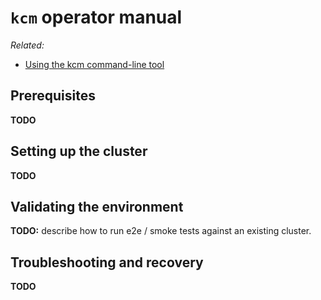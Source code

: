 # `kcm` operator manual

_Related:_

- [Using the kcm command-line tool][doc-cli]

## Prerequisites
**TODO**

## Setting up the cluster
**TODO**

## Validating the environment
**TODO:** describe how to run e2e / smoke tests against an existing cluster.

## Troubleshooting and recovery
**TODO**

[doc-cli]: cli.md
